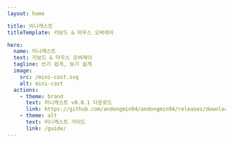 ```yaml
---
layout: home

title: 미니캐스트
titleTemplate: 키보드 & 마우스 오버레이

hero:
  name: 미니캐스트
  text: 키보드 & 마우스 오버레이
  tagline: 쓰기 쉽게, 보기 쉽게
  image:
    src: /mini-cast.svg
    alt: mini-cast
  actions:
    - theme: brand
      text: 미니캐스트 v0.0.1 다운로드
      link: https://github.com/andongmin94/andongmin94/releases/download/mini-cast-v0.0.1/Setup.0.0.1.exe
    - theme: alt
      text: 미니캐스트 가이드
      link: /guide/
---
```

